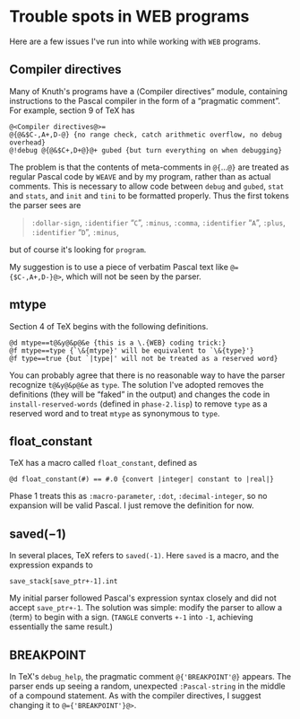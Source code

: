 # Trouble spots in WEB programs

Here are a few issues I've run into while working with `WEB` programs.

## Compiler directives

Many of Knuth's programs have a &langle;Compiler directives&rdquo; module, containing instructions to the Pascal compiler in the form of a “pragmatic comment”. For example, section 9 of TeX has

```
@<Compiler directives@>=
@{@&$C-,A+,D-@} {no range check, catch arithmetic overflow, no debug overhead}
@!debug @{@&$C+,D+@}@+ gubed {but turn everything on when debugging}
```

The problem is that the contents of meta-comments in `@{`…`@}` are treated as regular Pascal code by `WEAVE` and by my program, rather than as actual comments. This is necessary to allow code between `debug` and `gubed`, `stat` and `stats`, and `init` and `tini` to be formatted properly. Thus the first tokens the parser sees are

> `:dollar-sign`, `:identifier` “`C`”, `:minus`, `:comma`, `:identifier` “`A`”, `:plus`, `:identifier` “`D`”, `:minus`,

but of course it's looking for `program`.

My suggestion is to use a piece of verbatim Pascal text like `@={$C-,A+,D-}@>`, which will not be seen by the parser.

## mtype

Section 4 of TeX begins with the following definitions.

```
@d mtype==t@&y@&p@&e {this is a \.{WEB} coding trick:}
@f mtype==type {`\&{mtype}' will be equivalent to `\&{type}'}
@f type==true {but `|type|' will not be treated as a reserved word}
```

You can probably agree that there is no reasonable way to have the parser recognize `t@&y@&p@&e` as `type`. The solution I've adopted removes the definitions (they will be “faked” in the output) and changes the code in `install-reserved-words` (defined in `phase-2.lisp`) to remove `type` as a reserved word and to treat `mtype` as synonymous to `type`.

## float_constant

TeX has a macro called `float_constant`, defined as

```
@d float_constant(#) == #.0 {convert |integer| constant to |real|}
```

Phase 1 treats this as `:macro-parameter`, `:dot`, `:decimal-integer`, so no expansion will be valid Pascal. I just remove the definition for now.

## saved(−1)

In several places, TeX refers to `saved(-1)`. Here `saved` is a macro, and the expression expands to

```
save_stack[save_ptr+-1].int
```

My initial parser followed Pascal's expression syntax closely and did not accept `save_ptr+-1`. The solution was simple: modify the parser to allow a &langle;term&rangle; to begin with a sign. (`TANGLE` converts `+-1` into `-1`, achieving essentially the same result.)

## BREAKPOINT

In TeX's `debug_help`, the pragmatic comment `@{'BREAKPOINT'@}` appears. The parser ends up seeing a random, unexpected `:Pascal-string` in the middle of a compound statement. As with the compiler directives, I suggest changing it to `@={'BREAKPOINT'}@>`.